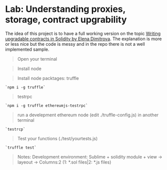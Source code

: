 # Lab: Understanding proxies, storage, contract upgrability

The idea of this project is to have a full working version on the topic [Writing upgradable contracts in Solidity by Elena Dimitrova](https://blog.colony.io/writing-upgradeable-contracts-in-solidity-6743f0eecc88). The  explanation is more or less nice but the code is messy and in the repo there is not a well implemented sample.

>Open your terminal

>Install node

>Install node packtages:
>truffle

    `npm i -g truffle`

>testrpc 

    `npm i -g truffle ethereumjs-testrpc`

>run a develepment ethereum node (edit ./truffle-config.js) in another terminal

    `testrcp`

>Test your functions (./test/yourtests.js)

    `truffle test`

>Notes: Development environment: Sublime + solidity module + view -> layeout -> Columns:2 (1: *.sol files|2: *.js files)
